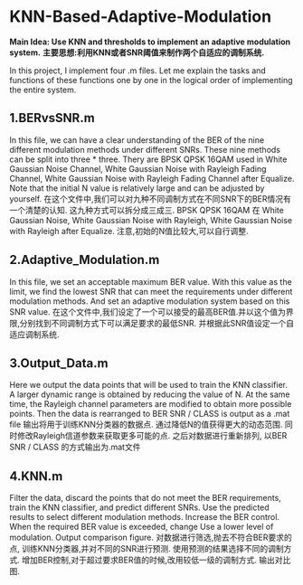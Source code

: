 # KNN-Based-Adaptive-Modulation

**Main Idea: Use KNN and thresholds to implement an adaptive modulation system.**
**主要思想:利用KNN或者SNR阈值来制作两个自适应的调制系统.**

In this project, I implement four .m files. Let me explain the tasks and functions of these functions one by one in the logical order of implementing the entire system.

## 1.BERvsSNR.m
In this file, we can have a clear understanding of the BER of the nine different modulation methods under different SNRs. These nine methods can be split into three * three. Thery are BPSK QPSK 16QAM used in White Gaussian Noise Channel, White Gaussian Noise with Rayleigh Fading Channel, White Gaussian Noise with Rayleigh  Fading Channel after Equalize.
Note that the initial N value is relatively large and can be adjusted by yourself.
在这个文件中,我们可以对九种不同调制方式在不同SNR下的BER情况有一个清楚的认知. 这九种方式可以拆分成三成三. BPSK QPSK 16QAM 在 White Gaussian Noise, White Gaussian Noise with Rayleigh, White Gaussian Noise with Rayleigh after Equalize.
注意,初始的N值比较大,可以自行调整.

## 2.Adaptive_Modulation.m
In this file, we set an acceptable maximum BER value. With this value as the limit, we find the lowest SNR that can meet the requirements under different modulation methods. And set an adaptive modulation system based on this SNR value.
在这个文件中,我们设定了一个可以接受的最高BER值.并以这个值为界限,分别找到不同调制方式下可以满足要求的最低SNR. 并根据此SNR值设定一个自适应调制系统.

## 3.Output_Data.m
Here we output the data points that will be used to train the KNN classifier. A larger dynamic range is obtained by reducing the value of N. At the same time, the Rayleigh channel parameters are modified to obtain more possible points. Then the data is rearranged to BER SNR / CLASS is output as a .mat file
输出将用于训练KNN分类器的数据点. 通过降低N的值获得更大的动态范围. 同时修改Rayleigh信道参数来获取更多可能的点. 之后对数据进行重新排列, 以BER SNR / CLASS 的方式输出为.mat文件

## 4.KNN.m
Filter the data, discard the points that do not meet the BER requirements, train the KNN classifier, and predict different SNRs. Use the predicted results to select different modulation methods. Increase the BER control. When the required BER value is exceeded, change Use a lower level of modulation. Output comparison figure.
对数据进行筛选,抛去不符合BER要求的点, 训练KNN分类器,并对不同的SNR进行预测. 使用预测的结果选择不同的调制方式. 增加BER控制,对于超过要求BER值的时候,改用较低一级的调制方式. 输出对比图.

